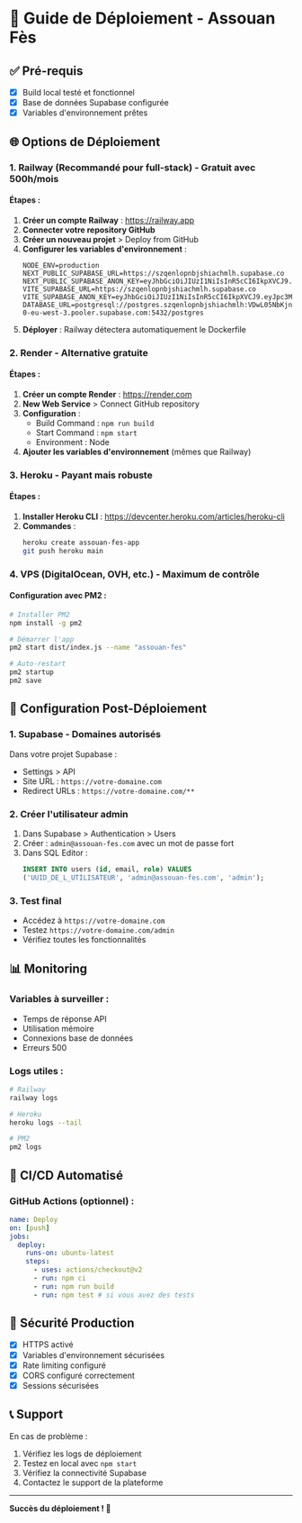 # 🚀 Guide de Déploiement - Assouan Fès

## ✅ Pré-requis
- [x] Build local testé et fonctionnel
- [x] Base de données Supabase configurée
- [x] Variables d'environnement prêtes

## 🌐 Options de Déploiement

### 1. **Railway (Recommandé pour full-stack)** - Gratuit avec 500h/mois

#### Étapes :
1. **Créer un compte Railway** : https://railway.app
2. **Connecter votre repository GitHub**
3. **Créer un nouveau projet** > Deploy from GitHub
4. **Configurer les variables d'environnement** :
   ```
   NODE_ENV=production
   NEXT_PUBLIC_SUPABASE_URL=https://szqenlopnbjshiachmlh.supabase.co
   NEXT_PUBLIC_SUPABASE_ANON_KEY=eyJhbGciOiJIUzI1NiIsInR5cCI6IkpXVCJ9.eyJpc3MiOiJzdXBhYmFzZSIsInJlZiI6InN6cWVubG9wbmJqc2hpYWNobWxoIiwicm9sZSI6ImFub24iLCJpYXQiOjE3NTE3MjM1MzcsImV4cCI6MjA2NzI5OTUzN30.8fjswRq5n08rqIDiE4LbJs6J72uy6gerNdKET2xUtgM
   VITE_SUPABASE_URL=https://szqenlopnbjshiachmlh.supabase.co
   VITE_SUPABASE_ANON_KEY=eyJhbGciOiJIUzI1NiIsInR5cCI6IkpXVCJ9.eyJpc3MiOiJzdXBhYmFzZSIsInJlZiI6InN6cWVubG9wbmJqc2hpYWNobWxoIiwicm9sZSI6ImFub24iLCJpYXQiOjE3NTE3MjM1MzcsImV4cCI6MjA2NzI5OTUzN30.8fjswRq5n08rqIDiE4LbJs6J72uy6gerNdKET2xUtgM
   DATABASE_URL=postgresql://postgres.szqenlopnbjshiachmlh:VDwL05NbKjn6aVWZ@aws-0-eu-west-3.pooler.supabase.com:5432/postgres
   ```
5. **Déployer** : Railway détectera automatiquement le Dockerfile

### 2. **Render** - Alternative gratuite

#### Étapes :
1. **Créer un compte Render** : https://render.com
2. **New Web Service** > Connect GitHub repository
3. **Configuration** :
   - Build Command : `npm run build`
   - Start Command : `npm start`
   - Environment : Node
4. **Ajouter les variables d'environnement** (mêmes que Railway)

### 3. **Heroku** - Payant mais robuste

#### Étapes :
1. **Installer Heroku CLI** : https://devcenter.heroku.com/articles/heroku-cli
2. **Commandes** :
   ```bash
   heroku create assouan-fes-app
   git push heroku main
   ```

### 4. **VPS (DigitalOcean, OVH, etc.)** - Maximum de contrôle

#### Configuration avec PM2 :
```bash
# Installer PM2
npm install -g pm2

# Démarrer l'app
pm2 start dist/index.js --name "assouan-fes"

# Auto-restart
pm2 startup
pm2 save
```

## 🔧 Configuration Post-Déploiement

### 1. **Supabase - Domaines autorisés**
Dans votre projet Supabase :
- Settings > API
- Site URL : `https://votre-domaine.com`
- Redirect URLs : `https://votre-domaine.com/**`

### 2. **Créer l'utilisateur admin**
1. Dans Supabase > Authentication > Users
2. Créer : `admin@assouan-fes.com` avec un mot de passe fort
3. Dans SQL Editor :
   ```sql
   INSERT INTO users (id, email, role) VALUES 
   ('UUID_DE_L_UTILISATEUR', 'admin@assouan-fes.com', 'admin');
   ```

### 3. **Test final**
- Accédez à `https://votre-domaine.com`
- Testez `https://votre-domaine.com/admin`
- Vérifiez toutes les fonctionnalités

## 📊 Monitoring

### Variables à surveiller :
- Temps de réponse API
- Utilisation mémoire
- Connexions base de données
- Erreurs 500

### Logs utiles :
```bash
# Railway
railway logs

# Heroku  
heroku logs --tail

# PM2
pm2 logs
```

## 🔄 CI/CD Automatisé

### GitHub Actions (optionnel) :
```yaml
name: Deploy
on: [push]
jobs:
  deploy:
    runs-on: ubuntu-latest
    steps:
      - uses: actions/checkout@v2
      - run: npm ci
      - run: npm run build
      - run: npm test # si vous avez des tests
```

## 🚨 Sécurité Production

- [x] HTTPS activé
- [x] Variables d'environnement sécurisées
- [x] Rate limiting configuré
- [x] CORS configuré correctement
- [x] Sessions sécurisées

## 📞 Support

En cas de problème :
1. Vérifiez les logs de déploiement
2. Testez en local avec `npm start`
3. Vérifiez la connectivité Supabase
4. Contactez le support de la plateforme

---
**Succès du déploiement ! 🎉**
